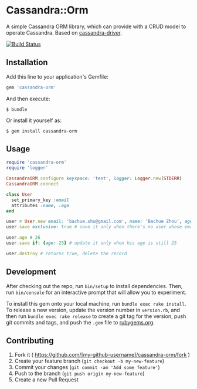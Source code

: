 # Cassandra::Orm

A simple Cassandra ORM library, which can provide with a CRUD model to operate Cassandra. Based on [cassandra-driver](https://github.com/datastax/ruby-driver.git).

[![Build Status](https://travis-ci.org/bachue/cassandra-orm.png?branch=master)](https://travis-ci.org/bachue/cassandra-orm)

## Installation

Add this line to your application's Gemfile:

```ruby
gem 'cassandra-orm'
```

And then execute:

    $ bundle

Or install it yourself as:

    $ gem install cassandra-orm

## Usage

```ruby
require 'cassandra-orm'
require 'logger'

CassandraORM.configure keyspace: 'test', logger: Logger.new(STDERR)
CassandraORM.connect

class User
  set_primary_key :email
  attributes :name, :age
end

user = User.new email: 'bachue.shu@gmail.com', name: 'Bachue Zhou', age: 25
user.save exclusive: true # save it only when there's no user whose email is 'bachue.shu@gmail.com'

user.age = 26
user.save if: {age: 25} # update it only when his age is still 25

user.destroy # returns true, delete the record
````

## Development

After checking out the repo, run `bin/setup` to install dependencies. Then, run `bin/console` for an interactive prompt that will allow you to experiment.

To install this gem onto your local machine, run `bundle exec rake install`. To release a new version, update the version number in `version.rb`, and then run `bundle exec rake release` to create a git tag for the version, push git commits and tags, and push the `.gem` file to [rubygems.org](https://rubygems.org).

## Contributing

1. Fork it ( https://github.com/[my-github-username]/cassandra-orm/fork )
2. Create your feature branch (`git checkout -b my-new-feature`)
3. Commit your changes (`git commit -am 'Add some feature'`)
4. Push to the branch (`git push origin my-new-feature`)
5. Create a new Pull Request
